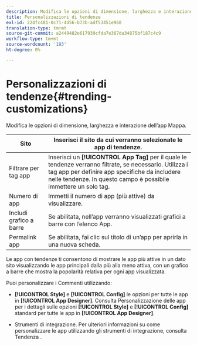 ```yaml
---
description: Modifica le opzioni di dimensione, larghezza e interazione dell’app Mappa.
title: Personalizzazioni di tendenze
exl-id: 224fc481-0c71-4d56-b73b-adf53451e968
translation-type: tm+mt
source-git-commit: a2449482e617939cfda7e367da34875bf187c4c9
workflow-type: tm+mt
source-wordcount: '193'
ht-degree: 0%

---
```


# Personalizzazioni di tendenze{#trending-customizations}

Modifica le opzioni di dimensione, larghezza e interazione dell’app Mappa.

| Sito | Inserisci il sito da cui verranno selezionate le app di tendenze. |
|---|---|
| Filtrare per tag app | Inserisci un **[!UICONTROL App Tag]** per il quale le tendenze verranno filtrate, se necessario. Utilizza i tag app per definire app specifiche da includere nelle tendenze. In questo campo è possibile immettere un solo tag. |
| Numero di app | Immetti il numero di app (più attive) da visualizzare. |
| Includi grafico a barre | Se abilitata, nell’app verranno visualizzati grafici a barre con l’elenco App. |
| Permalink app | Se abilitata, fai clic sul titolo di un’app per aprirla in una nuova scheda. |

Le app con tendenze ti consentono di mostrare le app più attive in un dato sito visualizzando le app principali dalla più alla meno attiva, con un grafico a barre che mostra la popolarità relativa per ogni app visualizzata.

Puoi personalizzare i Commenti utilizzando:

* **[!UICONTROL Style]** e  **[!UICONTROL Config]** le opzioni per tutte le app in  **[!UICONTROL App Designer]**. Consulta Personalizzazione delle app per i dettagli sulle opzioni **[!UICONTROL Style]** e **[!UICONTROL Config]** standard per tutte le app in **[!UICONTROL App Designer]**.

* Strumenti di integrazione. Per ulteriori informazioni su come personalizzare le app utilizzando gli strumenti di integrazione, consulta Tendenza .

